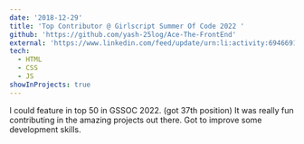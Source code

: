 ```yaml
---
date: '2018-12-29'
title: 'Top Contributor @ Girlscript Summer Of Code 2022 '
github: 'https://github.com/yash-25log/Ace-The-FrontEnd'
external: 'https://www.linkedin.com/feed/update/urn:li:activity:6946691983197229056/'
tech:
  - HTML
  - CSS
  - JS
showInProjects: true
---
```


I could feature in top 50 in GSSOC 2022. (got 37th position)
It was really fun contributing in the amazing projects out there.
Got to improve some development skills.
